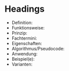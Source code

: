 # Headings

- Definition:
- Funktionsweise:
- Prinzip:
- Fachtermini:
- Eigenschaften:
- Algorithmus/Pseudocode:
- Anwendung:
- Beispiel(e):
- Varianten:
